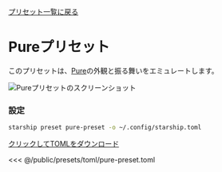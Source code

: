 [プリセット一覧に戻る](./#pure)

# Pureプリセット

このプリセットは、[Pure](https://github.com/sindresorhus/pure)の外観と振る舞いをエミュレートします。

![Pureプリセットのスクリーンショット](/presets/img/pure-preset.png)

### 設定

```sh
starship preset pure-preset -o ~/.config/starship.toml
```

[クリックしてTOMLをダウンロード](/presets/toml/pure-preset.toml)

<<< @/public/presets/toml/pure-preset.toml
